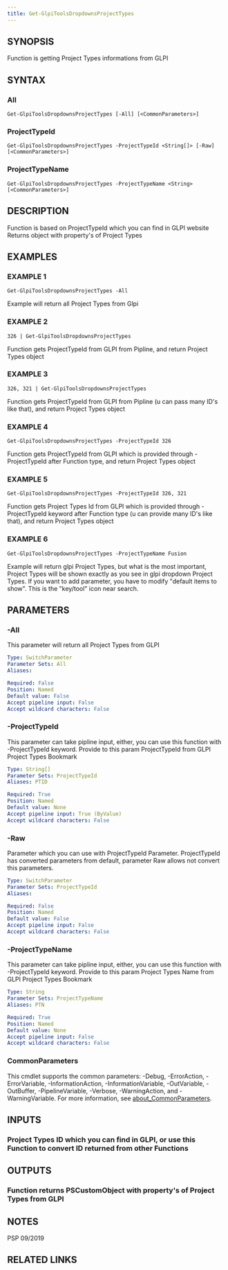```yaml
---
title: Get-GlpiToolsDropdownsProjectTypes
---
```


## SYNOPSIS
Function is getting Project Types informations from GLPI

## SYNTAX

### All
```
Get-GlpiToolsDropdownsProjectTypes [-All] [<CommonParameters>]
```

### ProjectTypeId
```
Get-GlpiToolsDropdownsProjectTypes -ProjectTypeId <String[]> [-Raw] [<CommonParameters>]
```

### ProjectTypeName
```
Get-GlpiToolsDropdownsProjectTypes -ProjectTypeName <String> [<CommonParameters>]
```

## DESCRIPTION
Function is based on ProjectTypeId which you can find in GLPI website
Returns object with property's of Project Types

## EXAMPLES

### EXAMPLE 1
```
Get-GlpiToolsDropdownsProjectTypes -All
```

Example will return all Project Types from Glpi

### EXAMPLE 2
```
326 | Get-GlpiToolsDropdownsProjectTypes
```

Function gets ProjectTypeId from GLPI from Pipline, and return Project Types object

### EXAMPLE 3
```
326, 321 | Get-GlpiToolsDropdownsProjectTypes
```

Function gets ProjectTypeId from GLPI from Pipline (u can pass many ID's like that), and return Project Types object

### EXAMPLE 4
```
Get-GlpiToolsDropdownsProjectTypes -ProjectTypeId 326
```

Function gets ProjectTypeId from GLPI which is provided through -ProjectTypeId after Function type, and return Project Types object

### EXAMPLE 5
```
Get-GlpiToolsDropdownsProjectTypes -ProjectTypeId 326, 321
```

Function gets Project Types Id from GLPI which is provided through -ProjectTypeId keyword after Function type (u can provide many ID's like that), and return Project Types object

### EXAMPLE 6
```
Get-GlpiToolsDropdownsProjectTypes -ProjectTypeName Fusion
```

Example will return glpi Project Types, but what is the most important, Project Types will be shown exactly as you see in glpi dropdown Project Types.
If you want to add parameter, you have to modify "default items to show".
This is the "key/tool" icon near search.

## PARAMETERS

### -All
This parameter will return all Project Types from GLPI

```yaml
Type: SwitchParameter
Parameter Sets: All
Aliases:

Required: False
Position: Named
Default value: False
Accept pipeline input: False
Accept wildcard characters: False
```

### -ProjectTypeId
This parameter can take pipline input, either, you can use this function with -ProjectTypeId keyword.
Provide to this param ProjectTypeId from GLPI Project Types Bookmark

```yaml
Type: String[]
Parameter Sets: ProjectTypeId
Aliases: PTID

Required: True
Position: Named
Default value: None
Accept pipeline input: True (ByValue)
Accept wildcard characters: False
```

### -Raw
Parameter which you can use with ProjectTypeId Parameter.
ProjectTypeId has converted parameters from default, parameter Raw allows not convert this parameters.

```yaml
Type: SwitchParameter
Parameter Sets: ProjectTypeId
Aliases:

Required: False
Position: Named
Default value: False
Accept pipeline input: False
Accept wildcard characters: False
```

### -ProjectTypeName
This parameter can take pipline input, either, you can use this function with -ProjectTypeId keyword.
Provide to this param Project Types Name from GLPI Project Types Bookmark

```yaml
Type: String
Parameter Sets: ProjectTypeName
Aliases: PTN

Required: True
Position: Named
Default value: None
Accept pipeline input: False
Accept wildcard characters: False
```

### CommonParameters
This cmdlet supports the common parameters: -Debug, -ErrorAction, -ErrorVariable, -InformationAction, -InformationVariable, -OutVariable, -OutBuffer, -PipelineVariable, -Verbose, -WarningAction, and -WarningVariable. For more information, see [about_CommonParameters](http://go.microsoft.com/fwlink/?LinkID=113216).

## INPUTS

### Project Types ID which you can find in GLPI, or use this Function to convert ID returned from other Functions
## OUTPUTS

### Function returns PSCustomObject with property's of Project Types from GLPI
## NOTES
PSP 09/2019

## RELATED LINKS

